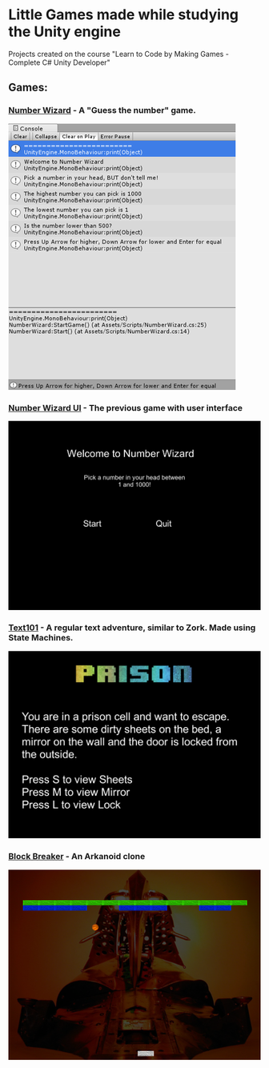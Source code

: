 # Little Games made while studying the Unity engine
Projects created on the course "Learn to Code by Making Games - Complete C# Unity Developer"

## Games:

### [Number Wizard](https://github.com/mvpires/unity-course-01/tree/master/Number%20Wizard) - A "Guess the number" game.

![](https://github.com/mvpires/unity-course-01/blob/master/Number%20Wizard/Assets/Screenshot/numberwizard.png)

### [Number Wizard UI](https://github.com/mvpires/unity-course-01/tree/master/Number%20Wizard%20UI) - The previous game with user interface

![](https://github.com/mvpires/unity-course-01/blob/master/Number%20Wizard%20UI/Assets/Screenshot/numberwizard.png)

### [Text101](https://github.com/mvpires/unity-course-01/tree/master/Text101) - A regular text adventure, similar to Zork. Made using State Machines.

![](https://github.com/mvpires/unity-course-01/blob/master/Text101/Assets/Screenshot/text101.png)

### [Block Breaker](https://github.com/mvpires/unity-course-01/tree/master/Block%20Breaker) - An Arkanoid clone

![](https://github.com/mvpires/unity-course-01/blob/master/Block%20Breaker/Assets/Screenshot/blockbreaker1.png)
